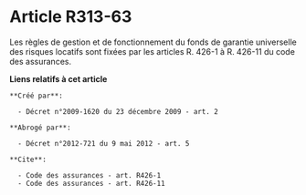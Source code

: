# Article R313-63

Les règles de gestion et de fonctionnement du fonds de garantie universelle des risques locatifs sont fixées par les articles
R. 426-1 à R. 426-11 du code des assurances.

**Liens relatifs à cet article**

	**Créé par**:

	  - Décret n°2009-1620 du 23 décembre 2009 - art. 2

	**Abrogé par**:

	  - Décret n°2012-721 du 9 mai 2012 - art. 5

	**Cite**:

	  - Code des assurances - art. R426-1
	  - Code des assurances - art. R426-11
